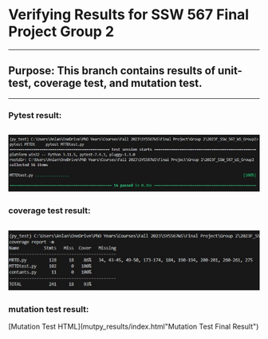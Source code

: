 # Verifying Results for SSW 567 Final Project Group 2
--- 
## Purpose: This branch contains results of unit-test, coverage test, and mutation test. 
--- 
### Pytest result: 

![Pytest Result Screenshot](pytest_result.jpg?raw=true "PyTest Output")
---
### coverage test result:

![Coverage Test Result Screenshot](coverage_result.jpg?raw=true "Coverage Test Output")
---
### mutation test result: 

[Mutation Test HTML](mutpy_results/index.html"Mutation Test Final Result")
